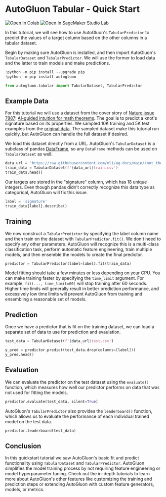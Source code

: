 # AutoGluon Tabular - Quick Start

[![Open In Colab](https://colab.research.google.com/assets/colab-badge.svg)](https://colab.research.google.com/github/autogluon/autogluon/blob/master/docs/tutorials/tabular/tabular-quick-start.ipynb)
[![Open In SageMaker Studio Lab](https://studiolab.sagemaker.aws/studiolab.svg)](https://studiolab.sagemaker.aws/import/github/autogluon/autogluon/blob/master/docs/tutorials/tabular/tabular-quick-start.ipynb)

In this tutorial, we will see how to use AutoGluon's `TabularPredictor` to predict the values of a target column based on the other columns in a tabular dataset.

Begin by making sure AutoGluon is installed, and then import AutoGluon's `TabularDataset` and `TabularPredictor`. We will use the former to load data and the latter to train models and make predictions. 


```python
!python -m pip install --upgrade pip
!python -m pip install autogluon
```


```python
from autogluon.tabular import TabularDataset, TabularPredictor
```

## Example Data

For this tutorial we will use a dataset from the cover story of [Nature issue 7887](https://www.nature.com/nature/volumes/600/issues/7887): [AI-guided intuition for math theorems](https://www.nature.com/articles/s41586-021-04086-x.pdf). The goal is to predict a knot's signature based on its properties. We sampled 10K training and 5K test examples from the [original data](https://github.com/deepmind/mathematics_conjectures/blob/main/knot_theory.ipynb). The sampled dataset make this tutorial run quickly, but AutoGluon can handle the full dataset if desired.

We load this dataset directly from a URL. AutoGluon's `TabularDataset` is a subclass of pandas [DataFrame](https://pandas.pydata.org/docs/reference/api/pandas.DataFrame.html), so any `DataFrame` methods can be used on `TabularDataset` as well.


```python
data_url = 'https://raw.githubusercontent.com/mli/ag-docs/main/knot_theory/'
train_data = TabularDataset(f'{data_url}train.csv')
train_data.head()
```

Our targets are stored in the "signature" column, which has 18 unique integers. Even though pandas didn't correctly recognize this data type as categorical, AutoGluon will fix this issue.



```python
label = 'signature'
train_data[label].describe()
```

## Training

We now construct a `TabularPredictor` by specifying the label column name and then train on the dataset with `TabularPredictor.fit()`. We don't need to specify any other parameters. AutoGluon will recognize this is a multi-class classification task, perform automatic feature engineering, train multiple models, and then ensemble the models to create the final predictor. 


```python
predictor = TabularPredictor(label=label).fit(train_data)
```

Model fitting should take a few minutes or less depending on your CPU. You can make training faster by specifying the `time_limit` argument. For example, `fit(..., time_limit=60)` will stop training after 60 seconds. Higher time limits will generally result in better prediction performance, and excessively low time limits will prevent AutoGluon from training and ensembling a reasonable set of models.



## Prediction

Once we have a predictor that is fit on the training dataset, we can load a separate set of data to use for prediction and evaulation.


```python
test_data = TabularDataset(f'{data_url}test.csv')

y_pred = predictor.predict(test_data.drop(columns=[label]))
y_pred.head()
```

## Evaluation

We can evaluate the predictor on the test dataset using the `evaluate()` function, which measures how well our predictor performs on data that was not used for fitting the models.


```python
predictor.evaluate(test_data, silent=True)
```

AutoGluon's `TabularPredictor` also provides the `leaderboard()` function, which allows us to evaluate the performance of each individual trained model on the test data.


```python
predictor.leaderboard(test_data)
```

## Conclusion

In this quickstart tutorial we saw AutoGluon's basic fit and predict functionality using `TabularDataset` and `TabularPredictor`. AutoGluon simplifies the model training process by not requiring feature engineering or model hyperparameter tuning. Check out the in-depth tutorials to learn more about AutoGluon's other features like customizing the training and prediction steps or extending AutoGluon with custom feature generators, models, or metrics.
